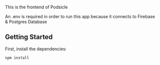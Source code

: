 This is the frontend of Podsicle

An .env is required in order to run this app because it connects to Firebase & Postgres Database


## Getting Started

First, install the dependencies:

```
npm install
```
